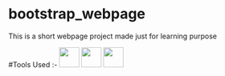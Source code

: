 # bootstrap_webpage
This is a short webpage project made just for learning purpose

#Tools Used :- 
<img src='https://upload.wikimedia.org/wikipedia/commons/b/b2/Bootstrap_logo.svg' height='40' width='40'>
<img src='https://en.wikipedia.org/wiki/HTML#/media/File:HTML5_logo_and_wordmark.svg' height='40' width='40'>
<img src='https://upload.wikimedia.org/wikipedia/commons/d/d5/CSS3_logo_and_wordmark.svg' height='40' width='40'>

